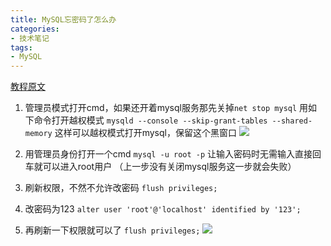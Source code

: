 ```yaml
---
title: MySQL忘密码了怎么办
categories:
- 技术笔记
tags:
- MySQL
---
```

[教程原文](http://t.csdn.cn/mFZZj)
1. 管理员模式打开cmd，如果还开着mysql服务那先关掉`net stop mysql`
   用如下命令打开越权模式
   ```mysqld --console --skip-grant-tables --shared-memory```
   这样可以越权模式打开mysql，保留这个黑窗口
   ![](https://img.gejiba.com/images/3267fbb2193cabd2d0f97388665052c5.png)
2. 用管理员身份打开一个cmd
   ```mysql -u root -p```
   让输入密码时无需输入直接回车就可以进入root用户
   （上一步没有关闭mysql服务这一步就会失败）
3. 刷新权限，不然不允许改密码
   `flush privileges;`
4. 改密码为123
   ```alter user 'root'@'localhost' identified by '123';```
   
5. 再刷新一下权限就可以了
   ```flush privileges;```
![](https://img.gejiba.com/images/d30c87e2c9bb2d6ca0eb22fb855ad4df.png)